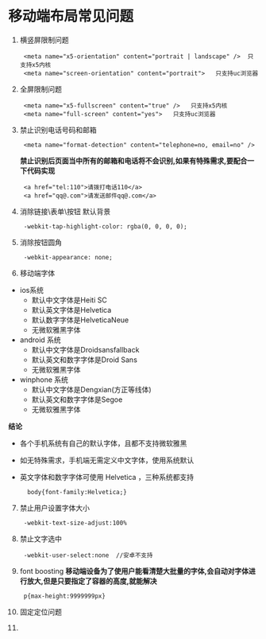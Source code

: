 # 移动端布局常见问题
1. 横竖屏限制问题  
    
        <meta name="x5-orientation" content="portrait | landscape" />  只支持x5内核
        <meta name="screen-orientation" content="portrait">   只支持uc浏览器
         
2. 全屏限制问题  
   
        <meta name="x5-fullscreen" content="true" />   只支持x5内核
        <meta name="full-screen" content="yes">   只支持uc浏览器
        
3. 禁止识别电话号码和邮箱

        <meta name="format-detection" content="telephone=no, email=no" />
  
    **禁止识别后页面当中所有的邮箱和电话将不会识别,如果有特殊需求,要配合一下代码实现**
     
        <a href="tel:110">请拨打电话110</a>
        <a href="qq@.com">请发送邮件qq@.com</a>        
        
4. 消除链接\表单\按钮 默认背景

        -webkit-tap-highlight-color: rgba(0, 0, 0, 0);
5. 消除按钮圆角

        -webkit-appearance: none;

6. 移动端字体
* ios系统  
    * 默认中文字体是Heiti SC   
    * 默认英文字体是Helvetica   
    * 默认数字字体是HelveticaNeue   
    * 无微软雅黑字体   
* android 系统
    * 默认中文字体是Droidsansfallback  
    * 默认英文和数字字体是Droid Sans  
    * 无微软雅黑字体  
* winphone 系统
    * 默认中文字体是Dengxian(方正等线体)  
    * 默认英文和数字字体是Segoe  
    * 无微软雅黑字体   
    
**结论**
* 各个手机系统有自己的默认字体，且都不支持微软雅黑
* 如无特殊需求，手机端无需定义中文字体，使用系统默认
* 英文字体和数字字体可使用 Helvetica ，三种系统都支持
           
        body{font-family:Helvetica;}
                      
7. 禁止用户设置字体大小

        -webkit-text-size-adjust:100%  

8. 禁止文字选中

        -webkit-user-select:none  //安卓不支持
                
9. font boosting 
   **移动端设备为了使用户能看清楚大批量的字体,会自动对字体进行放大,但是只要指定了容器的高度,就能解决**

        p{max-height:9999999px}      
                  
10. 固定定位问题 
                  
11.                   